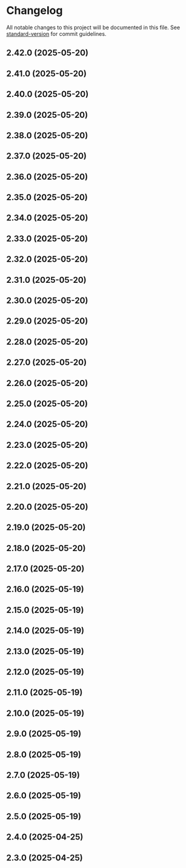 # Changelog

All notable changes to this project will be documented in this file. See [standard-version](https://github.com/conventional-changelog/standard-version) for commit guidelines.

## 2.42.0 (2025-05-20)

## 2.41.0 (2025-05-20)

## 2.40.0 (2025-05-20)

## 2.39.0 (2025-05-20)

## 2.38.0 (2025-05-20)

## 2.37.0 (2025-05-20)

## 2.36.0 (2025-05-20)

## 2.35.0 (2025-05-20)

## 2.34.0 (2025-05-20)

## 2.33.0 (2025-05-20)

## 2.32.0 (2025-05-20)

## 2.31.0 (2025-05-20)

## 2.30.0 (2025-05-20)

## 2.29.0 (2025-05-20)

## 2.28.0 (2025-05-20)

## 2.27.0 (2025-05-20)

## 2.26.0 (2025-05-20)

## 2.25.0 (2025-05-20)

## 2.24.0 (2025-05-20)

## 2.23.0 (2025-05-20)

## 2.22.0 (2025-05-20)

## 2.21.0 (2025-05-20)

## 2.20.0 (2025-05-20)

## 2.19.0 (2025-05-20)

## 2.18.0 (2025-05-20)

## 2.17.0 (2025-05-20)

## 2.16.0 (2025-05-19)

## 2.15.0 (2025-05-19)

## 2.14.0 (2025-05-19)

## 2.13.0 (2025-05-19)

## 2.12.0 (2025-05-19)

## 2.11.0 (2025-05-19)

## 2.10.0 (2025-05-19)

## 2.9.0 (2025-05-19)

## 2.8.0 (2025-05-19)

## 2.7.0 (2025-05-19)

## 2.6.0 (2025-05-19)

## 2.5.0 (2025-05-19)

## 2.4.0 (2025-04-25)

## 2.3.0 (2025-04-25)
